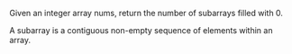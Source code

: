Given an integer array nums, return the number of subarrays filled with 0.

A subarray is a contiguous non-empty sequence of elements within an array.